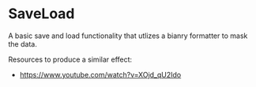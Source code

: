 # SaveLoad

A basic save and load functionality that utlizes a bianry formatter to mask the data.

Resources to produce a similar effect:
  - https://www.youtube.com/watch?v=XOjd_qU2Ido
